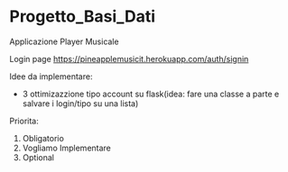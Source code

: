 # Progetto_Basi_Dati
Applicazione Player Musicale

Login page https://pineapplemusicit.herokuapp.com/auth/signin

Idee da implementare:

- 3 ottimizazzione tipo account su flask(idea: fare una classe a parte e salvare i login/tipo su una lista)

Priorita:
1. Obligatorio
2. Vogliamo Implementare
3. Optional